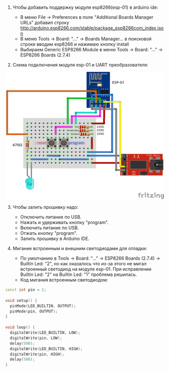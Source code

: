 1. Чтобы добавить поддержку модуля esp8266(esp-01) в arduino ide:
    - В меню File -> Preferences в поле "Additional Boards Manager URLs" добавил строку http://arduino.esp8266.com/stable/package_esp8266com_index.json
    - В меню Tools -> Board: "..." -> Boards Manager... в поисковой строке вводим esp8266 и нажимаю кнопку install
    - Выбираем Generic ESP8266 Module в меню Tools -> Board: "..." -> ESP8266 Boards (2.7.4)
    
2. Схема подключения модуля esp-01 и UART преобразователя:
<p><img src="circuit/esp-01_arduino_ideSketch_bb.png"
     alt=""
     title=""
     width="500" height="400"
/></p>

3. Чтобы залить прошивку надо:
    - Отключить питание по USB.
    - Нажать и удерживать кнопку "program".
    - Включить питание по USB.
    - Отжать кнопку "program".
    - Залить прошивку в Arduino IDE.
    
4. Мигание встроенным и внешним светодиодами для отладки:
    - По умолчанию в Tools -> Board: "..." -> ESP8266 Boards (2.7.4) -> Builtin Led: "2", но как оказалось что из-за этого не мигал встроенный светодиод на модуле esp-01. При исправлении Builtin Led: "2" на Builtin Led: "1" проблема решилась.
    - Код мигания встроенным светодиодом:
```c++
const int pin = 2;

void setup() {
  pinMode(LED_BUILTIN, OUTPUT);
  pinMode(pin, OUTPUT);
}

void loop() {
  digitalWrite(LED_BUILTIN, LOW);
  digitalWrite(pin, LOW);
  delay(500);
  digitalWrite(LED_BUILTIN, HIGH);
  digitalWrite(pin, HIGH);
  delay(500);
}
```
